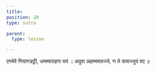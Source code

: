 ```yaml
---
title: 
position: 20
type: sutra

parent:
  type: lesson

---
```


एगमेवे णियागडट्ठी, धम्ममाराहगा वयं ।
अदुवा अहम्ममावज्जे, ण ते सव्वज्जुयं वए ॥